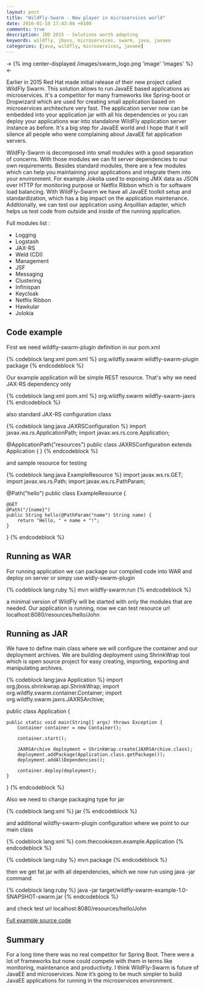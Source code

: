```yaml
---
layout: post
title: "WildFly-Swarm - New player in microservices world"
date: 2016-01-10 17:43:04 +0100
comments: true
description: JDD 2015 - Solutions worth adopting
keywords: wildfly, jboss, microservices, swarm, java, javaee
categories: [java, wildfly, microservices, javaee]
---
```


-> {% img center-displayed /images/swarm_logo.png 'image' 'images' %} <-

Earlier in 2015 Red Hat made initial release of their new project called WildFly Swarm. This solution allows to run JavaEE based applications as microservices. It's a competitor for many frameworks like Spring-boot or Dropwizard which are used for creating small application based on microservices architecture very fast. The application server now can be embedded into your application jar with all his dependencies or you can deploy your applications war into standalone WildFly application server instance as before. It's a big step for JavaEE world and I hope that it will silence all people who were complaining about JavaEE fat application servers.

<!-- more -->

WildFly-Swarm is decomposed into small modules with a good separation of concerns. With those modules we can fit server dependencies to our own requirements. Besides standard modules, there are a few modules which can help you maintaining your applications and integrate them into your environment. For example Jokolia used to exposing JMX data as JSON over HTTP for monitoring purpose or Netflix Ribbon which is for software load balancing. With WildFly-Swarm we have all JavaEE toolkit setup and standardization, which has a big impact on the application maintenance. Additionally, we can test our application using Arquillian adapter, which helps us test code from outside and inside of the running application.

Full modules list :

*   Logging
*   Logstash
*   JAX-RS
*   Weld (CDI)
*   Management
*   JSF
*   Messaging
*   Clustering
*   Infinispan
*   Keycloak
*   Netflix Ribbon
*   Hawkular
*   Jolokia

Code example
---------------------

First we need wildfly-swarm-plugin definition in our pom.xml

{% codeblock lang:xml pom.xml %}
<plugins>
  <plugin>
    <groupId>org.wildfly.swarm</groupId>
    <artifactId>wildfly-swarm-plugin</artifactId>
    <executions>
      <execution>
        <goals>
          <goal>package</goal>
        </goals>
      </execution>
    </executions>
  </plugin>
</plugins>
{% endcodeblock %}

Our example application will be simple REST resource. That's why we need JAX-RS dependency only

{% codeblock lang:xml pom.xml %}
<dependency>
  <groupId>org.wildfly.swarm</groupId>
  <artifactId>wildfly-swarm-jaxrs</artifactId>
</dependency>
{% endcodeblock %}

also standard JAX-RS configuration class

{% codeblock lang:java JAXRSConfiguration %}
import javax.ws.rs.ApplicationPath;
import javax.ws.rs.core.Application;

@ApplicationPath("resources")
public class JAXRSConfiguration extends Application {
}
{% endcodeblock %}

and sample resource for testing

{% codeblock lang:java ExampleResource %}
import javax.ws.rs.GET;
import javax.ws.rs.Path;
import javax.ws.rs.PathParam;

@Path("hello")
public class ExampleResource {

    @GET
    @Path("/{name}")
    public String hello(@PathParam("name") String name) {
        return "Hello, " + name + "!";
    }
}
{% endcodeblock %}

Running as WAR
---------------------

For running application we can package our compiled code into WAR and deploy on server or simpy use widly-swarm-plugin

{% codeblock lang:ruby %}
mvn wildfly-swarm:run
{% endcodeblock %}

a minimal version of WildFly will be started with only the modules that are needed. Our application is running, now we can test resource url localhost:8080/resources/hello/John

Running as JAR
---------------------

We have to define main class where we will configure the container and our deployment archives. We are building deployment using ShrinkWrap tool which is open source project for easy creating, importing, exporting and manipulating archives.  

{% codeblock lang:java Application %}
import org.jboss.shrinkwrap.api.ShrinkWrap;
import org.wildfly.swarm.container.Container;
import org.wildfly.swarm.jaxrs.JAXRSArchive;

public class Application {

    public static void main(String[] args) throws Exception {
        Container container = new Container();

        container.start();

        JAXRSArchive deployment = ShrinkWrap.create(JAXRSArchive.class);
        deployment.addPackage(Application.class.getPackage());
        deployment.addAllDependencies();

        container.deploy(deployment);
    }

}
{% endcodeblock %}

Also we need to change packaging type for jar

{% codeblock lang:xml %}
<packaging>jar</packaging>
{% endcodeblock %}

and additional wildfly-swarm-plugin configuration where we point to our main class

{% codeblock lang:xml %}
<configuration>
    <mainClass>com.thecookiezen.example.Application</mainClass>
</configuration>
{% endcodeblock %}

{% codeblock lang:ruby %}
mvn package
{% endcodeblock %}

then we get fat jar with all dependencies, which we now run using java -jar command

{% codeblock lang:ruby %}
java -jar target/wildfly-swarm-example-1.0-SNAPSHOT-swarm.jar
{% endcodeblock %}

and check test url localhost:8080/resources/hello/John

[Full example source code](https://github.com/nikom1337/wildfly-swarm-example)

Summary
---------------------

For a long time there was no real competitor for Spring Boot. There were a lot of frameworks but none could compete with them in terms like monitoring, maintenance and productivity. I think WildFly-Swarm is future of JavaEE and microservices. Now it’s going to be much simpler to build JavaEE applications for running in the microservices environment.